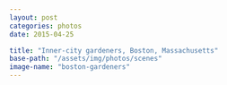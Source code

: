 ```yaml
---
layout: post
categories: photos
date: 2015-04-25

title: "Inner-city gardeners, Boston, Massachusetts"
base-path: "/assets/img/photos/scenes"
image-name: "boston-gardeners"
---
```

